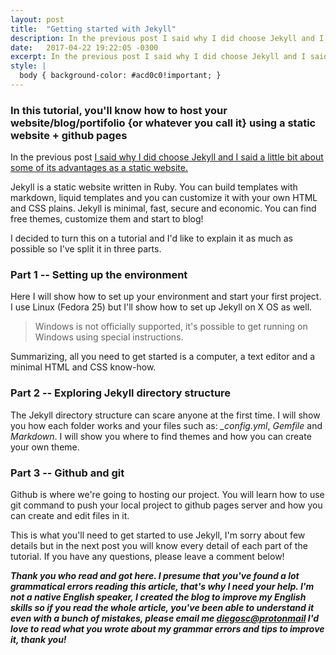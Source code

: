 ```yaml
---
layout: post
title:  "Getting started with Jekyll"
description: In the previous post I said why I did choose Jekyll and I said a little be about some of its advantages as a static website...
date:   2017-04-22 19:22:05 -0300
excerpt: In the previous post I said why I did choose Jekyll and I said a little be about some of its advantages as a static website...
style: |
  body { background-color: #acd0c0!important; }
---
```


### In this tutorial, you'll know how to host your website/blog/portifolio {or whatever you call it} using a static website + github pages

In the previous post [I said why I did choose Jekyll and I said a little bit about some of its advantages as a static website.](https://diegosc.com/why-did-i-choose-jekyll-over-wordpress)  

Jekyll is a static website written in Ruby. You can build templates with markdown, liquid templates and you can customize it with your own HTML and CSS plains. Jekyll is minimal, fast, secure and economic. You can find free themes, customize them and start to blog!  

I decided to turn this on a tutorial and I'd like to explain it as much as possible so I've split it in three parts.

### Part 1 -- Setting up the environment

Here I will show how to set up your environment and start your first project. I use Linux (Fedora 25) but I'll show how to set up Jekyll on X OS as well.  

> Windows is not officially supported, it's possible to get running on Windows using special instructions.

Summarizing, all you need to get started is a computer, a text editor and a minimal HTML and CSS know-how.

### Part 2 -- Exploring Jekyll directory structure

The Jekyll directory structure can scare anyone at the first time. I will show you how each folder works and your files such as: *_config.yml*, *Gemfile* and *Markdown*. I will show you where to find themes and how you can create your own theme.

### Part 3 -- Github and git

Github is where we're going to hosting our project. You will learn how to use git command to push your local project to github pages server and how you can create and edit files in it.  

This is what you'll need to get started to use Jekyll, I'm sorry about few details but in the next post you will know every detail of each part of the tutorial. If you have any questions, please leave a comment below!  

***Thank you who read and got here. I presume that you've found a lot grammatical errors reading this article, that's why I need your help. I'm not a native English speaker, I created the blog to improve my English skills so if you read the whole article, you've been able to understand it even with a bunch of mistakes, please email me [diegosc@protonmail](mailto:diegosc@protonmail.com) I'd love to read what you wrote about my grammar errors and tips to improve it, thank you!***
